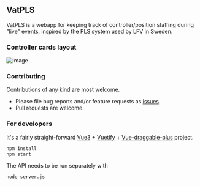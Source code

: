 ## VatPLS

VatPLS is a webapp for keeping track of controller/position staffing during "live" events, inspired by the PLS system used by LFV in Sweden.

### Controller cards layout
![image](https://github.com/user-attachments/assets/81ac962d-0792-424e-8f9a-dc057f5893f7)


### Contributing

Contributions of any kind are most welcome.

- Please file bug reports and/or feature requests as [issues](https://github.com/minsulander/vatpls/issues).
- Pull requests are welcome.

### For developers

It's a fairly straight-forward [Vue3](https://vuejs.org) + [Vuetify](https://vuetifyjs.com) + [Vue-draggable-plus](https://github.com/Alfred-Skyblue/vue-draggable-plus) project.

```sh
npm install
npm start
```

The API needs to be run separately with 

```sh
node server.js
```
